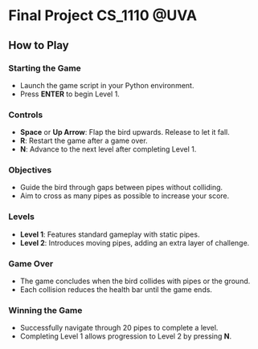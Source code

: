 # Final Project CS_1110 @UVA

## How to Play

### Starting the Game

- Launch the game script in your Python environment.
- Press **ENTER** to begin Level 1.

### Controls

- **Space** or **Up Arrow**: Flap the bird upwards. Release to let it fall.
- **R**: Restart the game after a game over.
- **N**: Advance to the next level after completing Level 1.

### Objectives

- Guide the bird through gaps between pipes without colliding.
- Aim to cross as many pipes as possible to increase your score.

### Levels

- **Level 1**: Features standard gameplay with static pipes.
- **Level 2**: Introduces moving pipes, adding an extra layer of challenge.

### Game Over

- The game concludes when the bird collides with pipes or the ground.
- Each collision reduces the health bar until the game ends.

### Winning the Game

- Successfully navigate through 20 pipes to complete a level.
- Completing Level 1 allows progression to Level 2 by pressing **N**.
